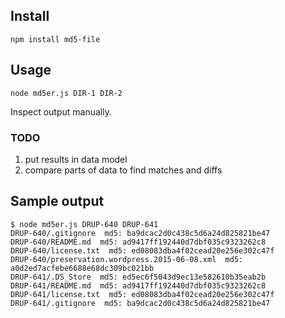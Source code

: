 ## Install
```npm install md5-file```

## Usage
```node md5er.js DIR-1 DIR-2```

Inspect output manually.
### TODO
1. put results in data model
2. compare parts of data to find matches and diffs

## Sample output
```
$ node md5er.js DRUP-640 DRUP-641
DRUP-640/.gitignore  md5: ba9dcac2d0c438c5d6a24d825821be47
DRUP-640/README.md  md5: ad9417ff192440d7dbf035c9323262c8
DRUP-640/license.txt  md5: ed08083dba4f02cead20e256e302c47f
DRUP-640/preservation.wordpress.2015-06-08.xml  md5: a0d2ed7acfebe6688e68dc309bc021bb
DRUP-641/.DS_Store  md5: ed5ec6f5043d9ec13e582610b35eab2b
DRUP-641/README.md  md5: ad9417ff192440d7dbf035c9323262c8
DRUP-641/license.txt  md5: ed08083dba4f02cead20e256e302c47f
DRUP-641/.gitignore  md5: ba9dcac2d0c438c5d6a24d825821be47
```